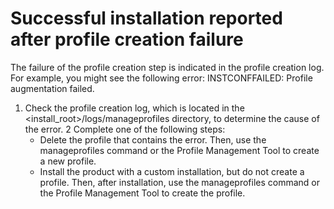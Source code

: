# Successful installation reported after profile creation failure

The
failure of the profile creation step is indicated in the profile creation log. For example, you
might see the following error: INSTCONFFAILED: Profile augmentation failed.

1. Check the profile creation log, which is located in the <install\_root>/logs/manageprofiles directory,
to determine the cause of the error.
2 Complete one of the following steps:
    - Delete the profile that contains the error. Then, use the manageprofiles command
or the Profile Management Tool to create a new profile.
    - Install the product with a custom installation, but do not create
a profile. Then, after installation, use the manageprofiles command
or the Profile Management Tool to create the profile.